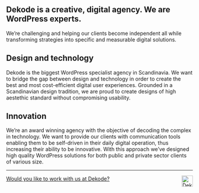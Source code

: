 ## Dekode is a creative, digital agency. We are WordPress experts.
We’re challenging and helping our clients become independent all while transforming strategies into specific and measurable digital solutions.

## Design and technology
Dekode is the biggest WordPress specialist agency in Scandinavia. We want to bridge the gap between design and technology in order to create the best and most cost-efficient digital user experiences. Grounded in a Scandinavian design tradition, we are proud to create designs of high aestethic standard without compromising usability.

## Innovation
We’re an award winning agency with the objective of decoding the complex in technology. We want to provide our clients with communication tools enabling them to be self-driven in their daily digital operation, thus increasing their ability to be innovative. With this approach we’ve designed high quality WordPress solutions for both public and private sector clients of various size.

---

<a href="https://dekode.homerun.co/">Would you like to work with us at Dekode?</a> <img src="https://github.com/user-attachments/assets/925426c5-0abe-4a24-b22f-40fb8575ff00" alt="Dekode logo" width="30" align="right" />
